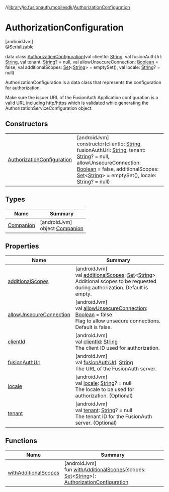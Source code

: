 //[library](../../../index.md)/[io.fusionauth.mobilesdk](../index.md)/[AuthorizationConfiguration](index.md)

# AuthorizationConfiguration

[androidJvm]\
@Serializable

data class [AuthorizationConfiguration](index.md)(val clientId: [String](https://kotlinlang.org/api/core/kotlin-stdlib/kotlin/-string/index.html), val fusionAuthUrl: [String](https://kotlinlang.org/api/core/kotlin-stdlib/kotlin/-string/index.html), val tenant: [String](https://kotlinlang.org/api/core/kotlin-stdlib/kotlin/-string/index.html)? = null, val allowUnsecureConnection: [Boolean](https://kotlinlang.org/api/core/kotlin-stdlib/kotlin/-boolean/index.html) = false, val additionalScopes: [Set](https://kotlinlang.org/api/core/kotlin-stdlib/kotlin.collections/-set/index.html)&lt;[String](https://kotlinlang.org/api/core/kotlin-stdlib/kotlin/-string/index.html)&gt; = emptySet(), val locale: [String](https://kotlinlang.org/api/core/kotlin-stdlib/kotlin/-string/index.html)? = null)

AuthorizationConfiguration is a data class that represents the configuration for authorization.

Make sure the issuer URL of the FusionAuth Application configuration is a valid URL including http/https which is validated while generating the AuthorizationServiceConfiguration object.

## Constructors

| | |
|---|---|
| [AuthorizationConfiguration](-authorization-configuration.md) | [androidJvm]<br>constructor(clientId: [String](https://kotlinlang.org/api/core/kotlin-stdlib/kotlin/-string/index.html), fusionAuthUrl: [String](https://kotlinlang.org/api/core/kotlin-stdlib/kotlin/-string/index.html), tenant: [String](https://kotlinlang.org/api/core/kotlin-stdlib/kotlin/-string/index.html)? = null, allowUnsecureConnection: [Boolean](https://kotlinlang.org/api/core/kotlin-stdlib/kotlin/-boolean/index.html) = false, additionalScopes: [Set](https://kotlinlang.org/api/core/kotlin-stdlib/kotlin.collections/-set/index.html)&lt;[String](https://kotlinlang.org/api/core/kotlin-stdlib/kotlin/-string/index.html)&gt; = emptySet(), locale: [String](https://kotlinlang.org/api/core/kotlin-stdlib/kotlin/-string/index.html)? = null) |

## Types

| Name | Summary |
|---|---|
| [Companion](-companion/index.md) | [androidJvm]<br>object [Companion](-companion/index.md) |

## Properties

| Name | Summary |
|---|---|
| [additionalScopes](additional-scopes.md) | [androidJvm]<br>val [additionalScopes](additional-scopes.md): [Set](https://kotlinlang.org/api/core/kotlin-stdlib/kotlin.collections/-set/index.html)&lt;[String](https://kotlinlang.org/api/core/kotlin-stdlib/kotlin/-string/index.html)&gt;<br>Additional scopes to be requested during authorization. Default is empty. |
| [allowUnsecureConnection](allow-unsecure-connection.md) | [androidJvm]<br>val [allowUnsecureConnection](allow-unsecure-connection.md): [Boolean](https://kotlinlang.org/api/core/kotlin-stdlib/kotlin/-boolean/index.html) = false<br>Flag to allow unsecure connections. Default is false. |
| [clientId](client-id.md) | [androidJvm]<br>val [clientId](client-id.md): [String](https://kotlinlang.org/api/core/kotlin-stdlib/kotlin/-string/index.html)<br>The client ID used for authorization. |
| [fusionAuthUrl](fusion-auth-url.md) | [androidJvm]<br>val [fusionAuthUrl](fusion-auth-url.md): [String](https://kotlinlang.org/api/core/kotlin-stdlib/kotlin/-string/index.html)<br>The URL of the FusionAuth server. |
| [locale](locale.md) | [androidJvm]<br>val [locale](locale.md): [String](https://kotlinlang.org/api/core/kotlin-stdlib/kotlin/-string/index.html)? = null<br>The locale to be used for authorization. (Optional) |
| [tenant](tenant.md) | [androidJvm]<br>val [tenant](tenant.md): [String](https://kotlinlang.org/api/core/kotlin-stdlib/kotlin/-string/index.html)? = null<br>The tenant ID for the FusionAuth server. (Optional) |

## Functions

| Name | Summary |
|---|---|
| [withAdditionalScopes](with-additional-scopes.md) | [androidJvm]<br>fun [withAdditionalScopes](with-additional-scopes.md)(scopes: [Set](https://kotlinlang.org/api/core/kotlin-stdlib/kotlin.collections/-set/index.html)&lt;[String](https://kotlinlang.org/api/core/kotlin-stdlib/kotlin/-string/index.html)&gt;): [AuthorizationConfiguration](index.md) |